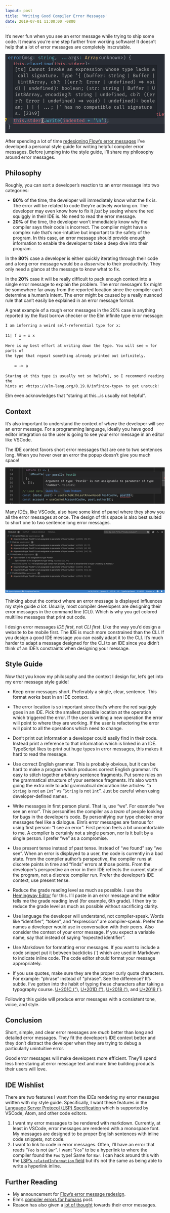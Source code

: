 ```yaml
---
layout: post
title: 'Writing Good Compiler Error Messages'
date: 2019-07-01 11:00:00 -0800
---
```


It’s never fun when you see an error message while trying to ship some code. It
means you’re one step further from working software! It doesn’t help that a lot
of error messages are completely inscrutable.

![A scary TypeScript error](/assets/images/writing-good-compiler-error-messages/typescript-error.png)

After spending a lot of time
[redesigning Flow’s error messages](https://medium.com/flow-type/better-flow-error-messages-for-the-javascript-ecosystem-73b6da948ae2)
I’ve developed a personal style guide for writing helpful compiler error
messages. Before jumping into the style guide, I’ll share my philosophy around
error messages.

## Philosophy

Roughly, you can sort a developer’s reaction to an error message into two
categories:

- **80%** of the time, the developer will immediately know what the fix is. The
  error will be related to code they’re actively working on. The developer may
  even know how to fix it _just_ by seeing where the red squiggly in their IDE
  is. No need to read the error message.
- **20%** of the time, the developer won’t immediately know why the compiler
  says their code is incorrect. The compiler might have a complex rule that’s
  non-intuitive but important to the safety of the program. In this case, an
  error message should provide enough information to enable the developer to
  take a deep dive into their program.

In the **80%** case a developer is either quickly iterating through their code
and a long error message would be a _disservice_ to their productivity. They
only need a glance at the message to know what to fix.

In the **20%** case it will be really difficult to pack enough context into a
single error message to explain the problem. The error message’s fix might be
somewhere far away from the reported location since the compiler can’t determine
a human’s intent. The error might be caused by a really nuanced rule that can’t
easily be explained in an error message format.

A great example of a rough error messages in the 20% case is anything reported
by the Rust borrow checker or the Elm infinite type error message:

```
I am inferring a weird self-referential type for x:

11| f x = x x
      ^
Here is my best effort at writing down the type. You will see ∞ for parts of
the type that repeat something already printed out infinitely.

    ∞ -> a

Staring at this type is usually not so helpful, so I recommend reading the
hints at <https://elm-lang.org/0.19.0/infinite-type> to get unstuck!
```

Elm even acknowledges that “staring at this…is usually not helpful”.

## Context

It’s also important to understand the context of _where_ the developer will see
an error message. For a programming language, ideally you have good editor
integration so the user is going to see your error message in an editor like
VSCode.

The IDE context favors short error messages that are one to two sentences long.
When you hover over an error the popup doesn’t give you much space!

![VSCode Error Popup](/assets/images/writing-good-compiler-error-messages/error-popup.png)

Many IDEs, like VSCode, also have some kind of panel where they show you all the
error messages at once. The design of this space is also best suited to short
one to two sentence long error messages.

![VSCode Problems Pane](/assets/images/writing-good-compiler-error-messages/problems-pane.png)

Thinking about the context where an error message is displayed influences my
style guide _a lot_. Usually, most compiler developers are designing their error
messages in the command line (CLI). Which is why you get colored multiline
messages that print out code.

I design error messages _IDE first_, not _CLI first_. Like the way you’d design
a website to be mobile first. The IDE is much more constrained than the CLI. If
you design a good IDE message you can easily adapt it to the CLI. It’s much
harder to adapt a message designed for the CLI to an IDE since you didn’t think
of an IDE’s constraints when designing your message.

## Style Guide

Now that you know my philosophy and the context I design for, let’s get into my
error message style guide!

- Keep error messages short. Preferably a single, clear, sentence. This format
  works best in an IDE context.

- The error location is so important since that’s where the red squiggly goes in
  an IDE. Pick the smallest possible location at the operation which triggered
  the error. If the user is writing a new operation the error will point to
  where they are working. If the user is refactoring the error will point to all
  the operations which need to change.

- Don’t print out information a developer could easily find in their code.
  Instead print a reference to that information which is linked in an IDE.
  TypeScript likes to print out huge types in error messages, this makes it hard
  to read the message.

- Use correct English grammar. This is probably obvious, but it can be hard to
  make a program which produces correct English grammar. It’s easy to stitch
  together arbitrary sentence fragments. Put some rules on the grammatical
  structure of your sentence fragments. It’s also worth going the extra mile to
  add grammatical decoration like articles: “a `String` is not an `Int`” vs
  “`String` is not `Int`”. Just be careful when using developer-defined names.

- Write messages in first person plural. That is, use “we”. For example “we see
  an error”. This personifies the compiler as a _team_ of people looking for
  bugs in the developer’s code. By personifying our type checker error messages
  feel like a dialogue. Elm’s error messages are famous for using first person:
  “I see an error”. First person feels a bit uncomfortable to me. A compiler is
  certainly not a single person, nor is it built by a single person. I prefer
  “we” as a compromise.

- Use present tense instead of past tense. Instead of “we found” say “we see”.
  When an error is displayed to a user, the code is currently in a bad state.
  From the compiler author’s perspective, the compiler runs at discrete points
  in time and “finds” errors at those points. From the developer’s perspective
  an error in their IDE reflects the current state of the program, not a
  discrete compiler run. Prefer the developer’s IDE context, use present tense.

- Reduce the grade reading level as much as possible. I use the
  [Hemingway Editor](http://www.hemingwayapp.com/) for this. I’ll paste in an
  error message and the editor tells me the grade reading level (for example,
  6th grade). I then try to reduce the grade level as much as possible without
  sacrificing clarity.

- Use language the developer will understand, not compiler-speak. Words like
  “identifier”, “token”, and “expression” are compiler-speak. Prefer the names a
  developer would use in conversation with their peers. Also consider the
  context of your error message. If you expect a variable name, say that instead
  of saying “expected identifier”.

- Use Markdown for formatting error messages. If you want to include a code
  snippet put it between backticks (\`) which are used in Markdown to indicate
  inline code. The code editor should format your message appropriately.

- If you use quotes, make sure they are the proper curly quote characters. For
  example: “phrase” instead of \"phrase\". See the difference? It’s subtle. I’ve
  gotten into the habit of typing these characters after taking a typography
  course. [U+201C (“)](https://graphemica.com/%E2%80%9C),
  [U+201D (”)](https://graphemica.com/%E2%80%9D),
  [U+2018 (‘)](https://graphemica.com/%E2%80%98), and
  [U+2019 (’)](https://graphemica.com/%E2%80%99).

Following this guide will produce error messages with a consistent tone, voice,
and style.

## Conclusion

Short, simple, and clear error messages are _much_ better than long and detailed
error messages. They fit the developer’s IDE context better and they don’t
distract the developer when they are trying to debug a particularly unintuitive
error.

Good error messages will make developers more efficient. They’ll spend less time
staring at error message text and more time building products their users will
love.

## IDE Wishlist

There are two features I want from the IDEs rendering my error messages written
with my style guide. Specifically, I want these features in the
[Language Server Protocol (LSP) Specification](https://microsoft.github.io/language-server-protocol/specification)
which is supported by VSCode, Atom, and other code editors.

1. I want my error messages to be rendered with markdown. Currently, at least in
   VSCode, error messages are rendered with a monospace font. My messages are
   designed to be proper English sentences with inline code snippets, not code.
2. I want to link to code in error messages. Often, I’ll have an error that
   reads “`Foo` is not `Bar`”. I want “`Foo`” to be a hyperlink to where the
   compiler found the `Foo` type! Same for `Bar`. I can hack around this with
   the
   [LSP’s `relatedInformation` field](https://microsoft.github.io/language-server-protocol/specification#diagnostic)
   but it’s not the same as being able to write a hyperlink inline.

## Further Reading

- My announcement for
  [Flow’s error message redesign](https://medium.com/flow-type/better-flow-error-messages-for-the-javascript-ecosystem-73b6da948ae2).
- Elm’s
  [compiler errors for humans](https://elm-lang.org/blog/compiler-errors-for-humans)
  post.
- Reason has also given a
  [lot of thought](https://reasonml.github.io/blog/2017/08/25/way-nicer-error-messages.html)
  towards their error messages.
